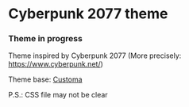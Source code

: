 # Cyberpunk 2077 theme

### Theme in progress

Theme inspired by Cyberpunk 2077 (More precisely: https://www.cyberpunk.net/)

Theme base: [Customa](https://github.com/Customa/Customa-Discord)

P.S.: CSS file may not be clear
